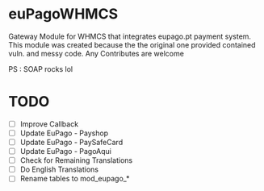 # euPagoWHMCS
Gateway Module for WHMCS that integrates eupago.pt payment system. This module was created because the the original one provided contained vuln. and messy code. Any Contributes are welcome

PS : SOAP rocks lol

# TODO
- [ ] Improve Callback
- [ ] Update EuPago - Payshop
- [ ] Update EuPago - PaySafeCard
- [ ] Update EuPago - PagoAqui
- [ ] Check for Remaining Translations
- [ ] Do English Translations
- [ ] Rename tables to mod_eupago_*
